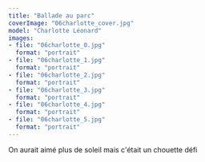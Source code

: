 ```yaml
---
title: "Ballade au parc"
coverImage: "06charlotte_cover.jpg"
model: "Charlotte Léonard"
images:
- file: "06charlotte_0.jpg"
  format: "portrait"
- file: "06charlotte_1.jpg"
  format: "portrait"
- file: "06charlotte_2.jpg"
  format: "portrait"
- file: "06charlotte_3.jpg"
  format: "portrait"
- file: "06charlotte_4.jpg"
  format: "portrait"
- file: "06charlotte_5.jpg"
  format: "portrait"
---
```


On aurait aimé plus de soleil mais c'était un chouette défi